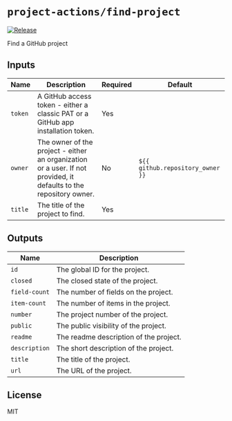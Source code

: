 # `project-actions/find-project`

[![Release](https://img.shields.io/github/v/release/dsanders11/project-actions?color=blue)](https://github.com/dsanders11/project-actions/releases)

Find a GitHub project

## Inputs

| Name              | Description                                        | Required | Default                                      |
|-------------------|----------------------------------------------------|----------|----------------------------------------------|
| `token`           | A GitHub access token - either a classic PAT or a GitHub app installation token. | Yes      |                                              |
| `owner`           | The owner of the project - either an organization or a user. If not provided, it defaults to the repository owner. | No       | `${{ github.repository_owner }}`           |
| `title`           | The title of the project to find.         | Yes      |                                              |

## Outputs

| Name              | Description                                        |
|-------------------|----------------------------------------------------|
| `id`              | The global ID for the project.                     |
| `closed`          | The closed state of the project.                   |
| `field-count`     | The number of fields on the project.               |
| `item-count`      | The number of items in the project.                |
| `number`          | The project number of the project.                 |
| `public`          | The public visibility of the project.              |
| `readme`          | The readme description of the project.             |
| `description`     | The short description of the project.              |
| `title`           | The title of the project.                          |
| `url`             | The URL of the project.                            |

## License

MIT
